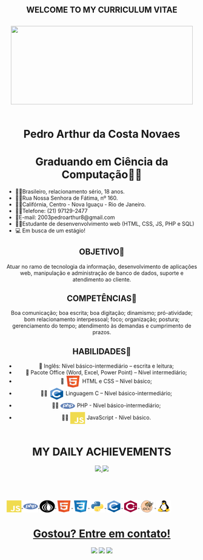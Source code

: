 <main>
<div class="gif-image">
  <header>
   <article>
      <h1 align="center">
        WELCOME TO MY CURRICULUM VITAE
      </h1>
   </article>
   <article>
     <h1 align="center">
        <a>
          <img src="https://i.pinimg.com/originals/b4/e3/71/b4e371619042d1e80918d09904e90f7d.gif" width="480" height="207" frameBorder="0" class="giphy-embed">
        </a>
      </h1>
   </article>
</div>



 <h1 align="center">Pedro Arthur da Costa Novaes</h1>
 <h1 align="center">Graduando em Ciência da Computação🐱‍💻</h1>
 
<div class="sobre">
  <ul>
    <li> 🐱‍🏍Brasileiro, relacionamento sério, 18 anos. </li>
    <li> 🐱‍🚀Rua Nossa Senhora de Fátima, nº 160. </li>
    <li> 🐱‍🐉Califórnia, Centro - Nova Iguaçu - Rio de Janeiro. </li>
    <li> 🐱‍💻Telefone: (21) 97129-2477 </li>
    <li> 🤖E-mail: 2003pedroarthur8@gmail.com </li>
    <li> 🐱‍👤Estudante de desenvenvolvimento web (HTML, CSS, JS, PHP e SQL) </li>
    <li> 💻 Em busca de um estágio! </li>
  </ul>
</div>

<div>
  <header>
    <article>
      <h1>OBJETIVO🤖</h1>
        <p> Atuar no ramo de tecnologia da informação, desenvolvimento de aplicações web, manipulação e administração de banco de dados, suporte e atendimento ao cliente.</p>
    </article>
    <article>
      <h1>COMPETÊNCIAS🤖</h1>
        <p> Boa comunicação; boa escrita; boa digitação; dinamismo; pró-atividade; bom relacionamento interpessoal; foco; organização; postura; gerenciamento do tempo; atendimento às demandas e cumprimento de prazos.</p>
    </article>
    <article>
      <h1>HABILIDADES🤖</h1>
        <ul>
          <li>🐺 Inglês: Nível básico-intermediário – escrita e leitura;</li>
          <li>🐒 Pacote Office (Word, Excel, Power Point) – Nível intermediário;</li>
          <li>💂‍
             <img align="center" alt="sudoPedro-HTML" height="32" width="40" src="https://raw.githubusercontent.com/devicons/devicon/master/icons/html5/html5-original.svg"> 
              HTML e CSS – Nível básico; 
          </li>
          <li>🏄‍♂️ 
           <img align="center" alt="sudoPedro-C" height="32" width="40" src="https://raw.githubusercontent.com/devicons/devicon/master/icons/c/c-original.svg">
           Linguagem C – Nível básico-intermediário;
          </li>
          <li> 🐱‍💻
            <img align="center" alt="sudoPedro-PHP" height="32" width="40" src="https://raw.githubusercontent.com/devicons/devicon/master/icons/php/php-plain.svg">
            PHP - Nível básico-intermediário;
          </li>
          <li> 🐱‍👤
            <img align="center" alt="sudoPedro-Js" height="32" width="40" src="https://raw.githubusercontent.com/devicons/devicon/master/icons/javascript/javascript-plain.svg">
            JavaScript - Nível básico.
          </li>
        </ul>
    </article>
  </header>
</div>

  <div align="center">
    <header>
       <h1> MY DAILY ACHIEVEMENTS </h1>
       <a href="https://github.com/sudoAptIPedro">
      <img height="180em" src="https://github-readme-stats.vercel.app/api?username=sudoAptIPedro&show_icons=true&theme=synthwave&include_all_commits=true&count_private=true"/>
      <img height="180em" src="https://github-readme-stats.vercel.app/api/top-langs/?username=sudoAptIPedro&layout=compact&langs_count=7&theme=synthwave"/>
   </header>
  </div>
  
  
  
<div style="display: inline_block"><br>
   <img align="center" alt="sudoPedro-Js" height="32" width="40" src="https://raw.githubusercontent.com/devicons/devicon/master/icons/javascript/javascript-plain.svg">
   <img align="center" alt="sudoPedro-PHP" height="32" width="40" src="https://raw.githubusercontent.com/devicons/devicon/master/icons/php/php-plain.svg">
   <img align="center" alt="sudoPedro-PEARL" height="32" width="40" src="https://raw.githubusercontent.com/devicons/devicon/master/icons/perl/perl-plain.svg">
   <img align="center" alt="sudoPedro-HTML" height="32" width="40" src="https://raw.githubusercontent.com/devicons/devicon/master/icons/html5/html5-original.svg">
   <img align="center" alt="sudoPedro-CSS" height="32" width="40" src="https://raw.githubusercontent.com/devicons/devicon/master/icons/css3/css3-original.svg">
   <img align="center" alt="sudoPedro-Python" height="32" width="40" src="https://raw.githubusercontent.com/devicons/devicon/master/icons/python/python-original.svg">
   <img align="center" alt="sudoPedro-C" height="32" width="40" src="https://raw.githubusercontent.com/devicons/devicon/master/icons/c/c-original.svg">
   <img align="center" alt="sudoPedro-Cpp" height="32" width="40" src="https://raw.githubusercontent.com/devicons/devicon/master/icons/cplusplus/cplusplus-plain.svg">
   <img align="center" alt="sudoPedro-gnu" height="32" width="40" src="https://raw.githubusercontent.com/devicons/devicon/master/icons/gcc/gcc-original.svg">
   <img align="center" alt="sudoPedro-linux" height="32" width="40" src="https://raw.githubusercontent.com/devicons/devicon/master/icons/linux/linux-original.svg">
</div>
  
  
  
 <div> 
   <header>
    <h1> Gostou? Entre em contato! </h1>
    <a href="tel:21971292477" target="_blank"><img src="https://img.shields.io/badge/WhatsApp-25D366?style=for-the-badge&logo=whatsapp&logoColor=white" target="_blank"></a>
    <a href="mailto:2003arthurdacosta8@gmail.com" target="_blank"><img src="https://img.shields.io/badge/Gmail-D14836?style=for-the-badge&logo=gmail&logoColor=white" target="_blank"></a>
    <a href="https://www.linkedin.com/in/pedro-arthur-5518721a5" target="_blank"><img src="https://img.shields.io/badge/LinkedIn-0077B5?style=for-the-badge&logo=linkedin&logoColor=white" target="_blank"></a> 
  </header>
 </div>
 </main>
